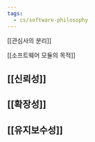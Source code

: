 ```yaml
---
tags:
  - cs/software-philosophy
---
```



[[관심사의 분리]]

[[소프트웨어 모듈의 목적]]


## [[신뢰성]]



## [[확장성]]

## [[유지보수성]]

